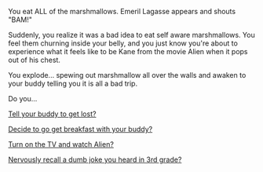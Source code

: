 You eat ALL of the marshmallows. Emeril Lagasse appears and shouts "BAM!"

Suddenly, you realize it was a bad idea to eat self aware marshmallows.  You feel them
churning inside your belly, and you just know you're about to experience what it feels like
to be Kane from the movie Alien when it pops out of his chest.

You explode... spewing out marshmallow all over the walls and awaken to your buddy telling you it is all a bad trip.  

Do you...

[Tell your buddy to get lost?](get-lost/get-lost.md)

[Decide to go get breakfast with your buddy?](get-breakfast/get-breakfast.md)

[Turn on the TV and watch Alien?](../../watch-alien/watch-alien.md)

[Nervously recall a dumb joke you heard in 3rd grade?](pillow-problems/pillow-problems.md)